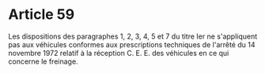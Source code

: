 # Article 59

Les dispositions des paragraphes 1, 2, 3, 4, 5 et 7 du titre Ier ne s'appliquent pas aux véhicules conformes aux prescriptions techniques de l'arrêté du 14 novembre 1972 relatif à la réception C. E. E. des véhicules en ce qui concerne le freinage.
